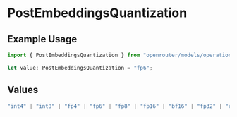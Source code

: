 # PostEmbeddingsQuantization

## Example Usage

```typescript
import { PostEmbeddingsQuantization } from "openrouter/models/operations";

let value: PostEmbeddingsQuantization = "fp6";
```

## Values

```typescript
"int4" | "int8" | "fp4" | "fp6" | "fp8" | "fp16" | "bf16" | "fp32" | "unknown"
```